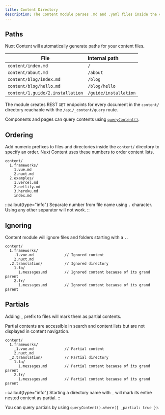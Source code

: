 ```yaml
---
title: Content Directory
description: The Content module parses .md and .yaml files inside the content/ directory and provides paths according to the directory structure.
---
```


## Paths

Nuxt Content will automatically generate paths for your content files.

| File                             | Internal path         |
| -------------------------------- | :-------------------- |
| `content/index.md`               | `/`                   |
| `content/about.md`               | `/about`              |
| `content/blog/index.md`          | `/blog`               |
| `content/blog/hello.md`          | `/blog/hello`         |
| `content/1.guide/2.installation` | `/guide/installation` |


The module creates REST `GET` endpoints for every document in the `content/` directory reachable with the `/api/_content/query` route.

Components and pages can query contents using [`queryContent()`](/composables/query-content).

## Ordering

Add numeric prefixes to files and directories inside the `content/` directory to specify an order.
Nuxt Content uses these numbers to order content lists.

``` [Directory structure]
content/
  1.frameworks/
    1.vue.md
    2.nuxt.md
  2.examples/
    1.vercel.md
    2.netlify.md
    3.heroku.md
    index.md
```

::callout{type="info"}
Separate number from file name using `.` character. Using any other separator will not work.
::

## Ignoring

Content module will ignore files and folders starting with a `.`.

``` [Directory structure]
content/
  1.frameworks/
    .1.vue.md              // Ignored content
    2.nuxt.md
  .2.translation/          // Ignored directory
    1.fa/
      1.messages.md        // Ignored content because of its grand parent
    2.fr/
      1.messages.md        // Ignored content because of its grand parent
```

## Partials

Adding `_` prefix to files will mark them as partial contents.

Partial contents are accessible in search and content lists but are not displayed in content navigation.

``` [Directory structure]
content/
  1.frameworks/
    _1.vue.md              // Partial content
    2.nuxt.md
  _2.translation/          // Partial directory
    1.fa/
      1.messages.md        // Partial content because of its grand parent
    2.fr/
      1.messages.md        // Partial content because of its grand parent
```

::callout{type="info"}
Starting a directory name with `_` will mark its entire nested content as partial.
::

You can query partials by using `queryContent().where({ _partial: true })`.
